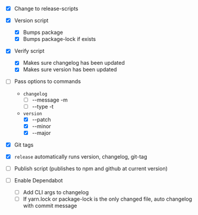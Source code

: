 - [x] Change to release-scripts
- [x] Version script
  - [x] Bumps package
  - [x] Bumps package-lock if exists
- [x] Verify script
  - [x] Makes sure changelog has been updated
  - [x] Makes sure version has been updated
- [ ] Pass options to commands
  - `changelog`
    - [ ] --message -m
    - [ ] --type -t
  - `version`
    - [x] --patch
    - [x] --minor
    - [x] --major
- [x] Git tags
- [x] `release` automatically runs version, changelog, git-tag
- [ ] Publish script (publishes to npm and github at current version)

- [ ] Enable Dependabot
  - [ ] Add CLI args to changelog
  - [ ] If yarn.lock or package-lock is the only changed file, auto changelog
        with commit message
